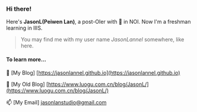 ### Hi there!

Here's **JasonL(Peiwen Lan)**, a post-OIer with 🥈 in NOI. Now I'm a freshman learning in IIIS.

> You may find me with my user name *JasonLannel* somewhere, like here.

#### To learn more...
💬 [My Blog] [https://jasonlannel.github.io](https://jasonlannel.github.io) 

🔭 [My Old Blog] [https://www.luogu.com.cn/blog/JasonL/](https://www.luogu.com.cn/blog/JasonL/)

📫 [My Email] [jasonlanstudio@gmail.com](mailto:jasonlanstudio@gmail.com)

